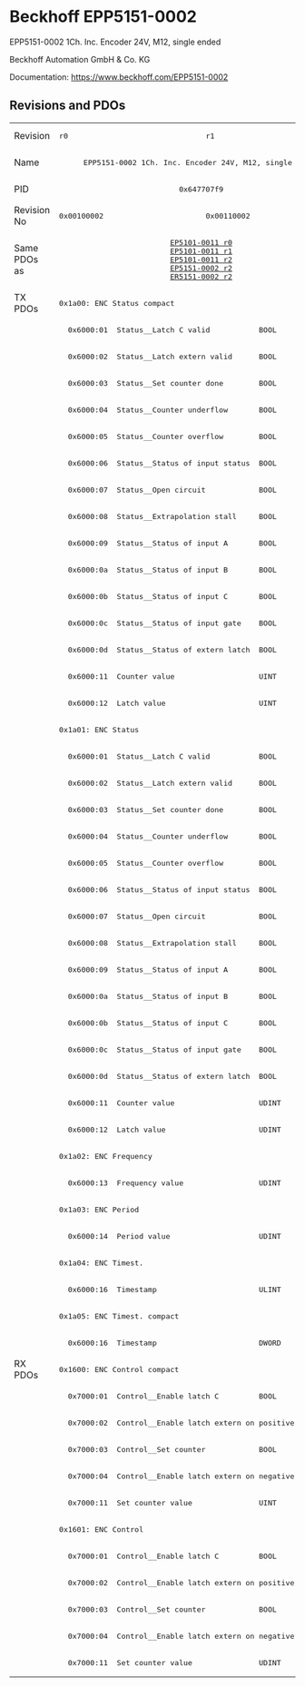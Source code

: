 # Beckhoff EPP5151-0002

EPP5151-0002 1Ch. Inc. Encoder 24V, M12, single ended

Beckhoff Automation GmbH & Co. KG

Documentation: <a href="https://www.beckhoff.com/EPP5151-0002">https://www.beckhoff.com/EPP5151-0002</a>

## Revisions and PDOs
<table>
<tr >
<td class="first">Revision</td>
<td ><pre>r0</pre></td>
<td ><pre>r1</pre></td>
</tr>
<tr >
<td class="first">Name</td>
<td  colspan=2 align="center"><pre>EPP5151-0002 1Ch. Inc. Encoder 24V, M12, single ended</pre></td>
</tr>
<tr >
<td class="first">PID</td>
<td  colspan=2 align="center"><pre>0x647707f9</pre></td>
</tr>
<tr >
<td class="first">Revision No</td>
<td ><pre>0x00100002</pre></td>
<td ><pre>0x00110002</pre></td>
</tr>
<tr >
<td class="first">Same PDOs as</td>
<td  colspan=2 align="center"><pre><a href="EP5101-0011">EP5101-0011 r0</a><br/><a href="EP5101-0011">EP5101-0011 r1</a><br/><a href="EP5101-0011">EP5101-0011 r2</a><br/><a href="EP5151-0002">EP5151-0002 r2</a><br/><a href="ER5151-0002">ER5151-0002 r2</a></pre></td>
</tr>
<tr class="txpdo pdosection">
<td class="first" rowspan=40 valign=top>TX PDOs</td>
<td colspan=2 align="left"><pre>0x1a00: ENC Status compact</pre></td>
<td></td>
</tr>
<tr class="txpdo">
<td class="first" colspan=2 align="left"><pre>  0x6000:01  Status__Latch C valid           BOOL</pre></td>
</tr>
<tr class="txpdo">
<td class="first" colspan=2 align="left"><pre>  0x6000:02  Status__Latch extern valid      BOOL</pre></td>
</tr>
<tr class="txpdo">
<td class="first" colspan=2 align="left"><pre>  0x6000:03  Status__Set counter done        BOOL</pre></td>
</tr>
<tr class="txpdo">
<td class="first" colspan=2 align="left"><pre>  0x6000:04  Status__Counter underflow       BOOL</pre></td>
</tr>
<tr class="txpdo">
<td class="first" colspan=2 align="left"><pre>  0x6000:05  Status__Counter overflow        BOOL</pre></td>
</tr>
<tr class="txpdo">
<td class="first" colspan=2 align="left"><pre>  0x6000:06  Status__Status of input status  BOOL</pre></td>
</tr>
<tr class="txpdo">
<td class="first" colspan=2 align="left"><pre>  0x6000:07  Status__Open circuit            BOOL</pre></td>
</tr>
<tr class="txpdo">
<td class="first" colspan=2 align="left"><pre>  0x6000:08  Status__Extrapolation stall     BOOL</pre></td>
</tr>
<tr class="txpdo">
<td class="first" colspan=2 align="left"><pre>  0x6000:09  Status__Status of input A       BOOL</pre></td>
</tr>
<tr class="txpdo">
<td class="first" colspan=2 align="left"><pre>  0x6000:0a  Status__Status of input B       BOOL</pre></td>
</tr>
<tr class="txpdo">
<td class="first" colspan=2 align="left"><pre>  0x6000:0b  Status__Status of input C       BOOL</pre></td>
</tr>
<tr class="txpdo">
<td class="first" colspan=2 align="left"><pre>  0x6000:0c  Status__Status of input gate    BOOL</pre></td>
</tr>
<tr class="txpdo">
<td class="first" colspan=2 align="left"><pre>  0x6000:0d  Status__Status of extern latch  BOOL</pre></td>
</tr>
<tr class="txpdo">
<td class="first" colspan=2 align="left"><pre>  0x6000:11  Counter value                   UINT</pre></td>
</tr>
<tr class="txpdo">
<td class="first" colspan=2 align="left"><pre>  0x6000:12  Latch value                     UINT</pre></td>
</tr>
<tr class="txpdo pdosection">
<td class="first" colspan=2 align="left"><pre>0x1a01: ENC Status</pre></td>
</tr>
<tr class="txpdo">
<td class="first" colspan=2 align="left"><pre>  0x6000:01  Status__Latch C valid           BOOL</pre></td>
</tr>
<tr class="txpdo">
<td class="first" colspan=2 align="left"><pre>  0x6000:02  Status__Latch extern valid      BOOL</pre></td>
</tr>
<tr class="txpdo">
<td class="first" colspan=2 align="left"><pre>  0x6000:03  Status__Set counter done        BOOL</pre></td>
</tr>
<tr class="txpdo">
<td class="first" colspan=2 align="left"><pre>  0x6000:04  Status__Counter underflow       BOOL</pre></td>
</tr>
<tr class="txpdo">
<td class="first" colspan=2 align="left"><pre>  0x6000:05  Status__Counter overflow        BOOL</pre></td>
</tr>
<tr class="txpdo">
<td class="first" colspan=2 align="left"><pre>  0x6000:06  Status__Status of input status  BOOL</pre></td>
</tr>
<tr class="txpdo">
<td class="first" colspan=2 align="left"><pre>  0x6000:07  Status__Open circuit            BOOL</pre></td>
</tr>
<tr class="txpdo">
<td class="first" colspan=2 align="left"><pre>  0x6000:08  Status__Extrapolation stall     BOOL</pre></td>
</tr>
<tr class="txpdo">
<td class="first" colspan=2 align="left"><pre>  0x6000:09  Status__Status of input A       BOOL</pre></td>
</tr>
<tr class="txpdo">
<td class="first" colspan=2 align="left"><pre>  0x6000:0a  Status__Status of input B       BOOL</pre></td>
</tr>
<tr class="txpdo">
<td class="first" colspan=2 align="left"><pre>  0x6000:0b  Status__Status of input C       BOOL</pre></td>
</tr>
<tr class="txpdo">
<td class="first" colspan=2 align="left"><pre>  0x6000:0c  Status__Status of input gate    BOOL</pre></td>
</tr>
<tr class="txpdo">
<td class="first" colspan=2 align="left"><pre>  0x6000:0d  Status__Status of extern latch  BOOL</pre></td>
</tr>
<tr class="txpdo">
<td class="first" colspan=2 align="left"><pre>  0x6000:11  Counter value                   UDINT</pre></td>
</tr>
<tr class="txpdo">
<td class="first" colspan=2 align="left"><pre>  0x6000:12  Latch value                     UDINT</pre></td>
</tr>
<tr class="txpdo pdosection">
<td class="first" colspan=2 align="left"><pre>0x1a02: ENC Frequency</pre></td>
</tr>
<tr class="txpdo">
<td class="first" colspan=2 align="left"><pre>  0x6000:13  Frequency value                 UDINT</pre></td>
</tr>
<tr class="txpdo pdosection">
<td class="first" colspan=2 align="left"><pre>0x1a03: ENC Period</pre></td>
</tr>
<tr class="txpdo">
<td class="first" colspan=2 align="left"><pre>  0x6000:14  Period value                    UDINT</pre></td>
</tr>
<tr class="txpdo pdosection">
<td class="first" colspan=2 align="left"><pre>0x1a04: ENC Timest.</pre></td>
</tr>
<tr class="txpdo">
<td class="first" colspan=2 align="left"><pre>  0x6000:16  Timestamp                       ULINT</pre></td>
</tr>
<tr class="txpdo pdosection">
<td class="first" colspan=2 align="left"><pre>0x1a05: ENC Timest. compact</pre></td>
</tr>
<tr class="txpdo">
<td class="first" colspan=2 align="left"><pre>  0x6000:16  Timestamp                       DWORD</pre></td>
</tr>
<tr class="rxpdo pdosection">
<td class="first" rowspan=12 valign=top>RX PDOs</td>
<td colspan=2 align="left"><pre>0x1600: ENC Control compact</pre></td>
<td></td>
</tr>
<tr class="rxpdo">
<td class="first" colspan=2 align="left"><pre>  0x7000:01  Control__Enable latch C         BOOL</pre></td>
</tr>
<tr class="rxpdo">
<td class="first" colspan=2 align="left"><pre>  0x7000:02  Control__Enable latch extern on positive edge  BOOL</pre></td>
</tr>
<tr class="rxpdo">
<td class="first" colspan=2 align="left"><pre>  0x7000:03  Control__Set counter            BOOL</pre></td>
</tr>
<tr class="rxpdo">
<td class="first" colspan=2 align="left"><pre>  0x7000:04  Control__Enable latch extern on negative edge  BOOL</pre></td>
</tr>
<tr class="rxpdo">
<td class="first" colspan=2 align="left"><pre>  0x7000:11  Set counter value               UINT</pre></td>
</tr>
<tr class="rxpdo pdosection">
<td class="first" colspan=2 align="left"><pre>0x1601: ENC Control</pre></td>
</tr>
<tr class="rxpdo">
<td class="first" colspan=2 align="left"><pre>  0x7000:01  Control__Enable latch C         BOOL</pre></td>
</tr>
<tr class="rxpdo">
<td class="first" colspan=2 align="left"><pre>  0x7000:02  Control__Enable latch extern on positive edge  BOOL</pre></td>
</tr>
<tr class="rxpdo">
<td class="first" colspan=2 align="left"><pre>  0x7000:03  Control__Set counter            BOOL</pre></td>
</tr>
<tr class="rxpdo">
<td class="first" colspan=2 align="left"><pre>  0x7000:04  Control__Enable latch extern on negative edge  BOOL</pre></td>
</tr>
<tr class="rxpdo">
<td class="first" colspan=2 align="left"><pre>  0x7000:11  Set counter value               UDINT</pre></td>
</tr>
</table>

